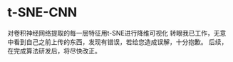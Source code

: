 # t-SNE-CNN
对卷积神经网络提取的每一层特征用t-SNE进行降维可视化
转眼我已工作，无意中看到自己之前上传的东西，发现有错误，若给您造成误解，十分抱歉。
后续，在完成算法研发后，将尽快改正。
